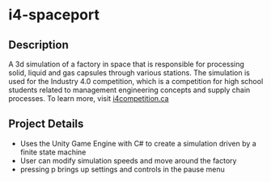 # i4-spaceport

## Description
A 3d simulation of a factory in space that is responsible for processing solid, liquid and gas capsules through various stations. 
The simulation is used for the Industry 4.0 competition, which is a competition for high school students related to management
engineering concepts and supply chain processes. To learn more, visit [i4competition.ca](https://http://www.i4competition.ca)

## Project Details
- Uses the Unity Game Engine with C# to create a simulation driven by a finite state machine
- User can modify simulation speeds and move around the factory
- pressing p brings up settings and controls in the pause menu
